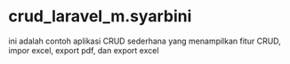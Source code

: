 # crud_laravel_m.syarbini
ini adalah contoh aplikasi CRUD sederhana yang menampilkan fitur CRUD, impor excel, export pdf, dan export excel
